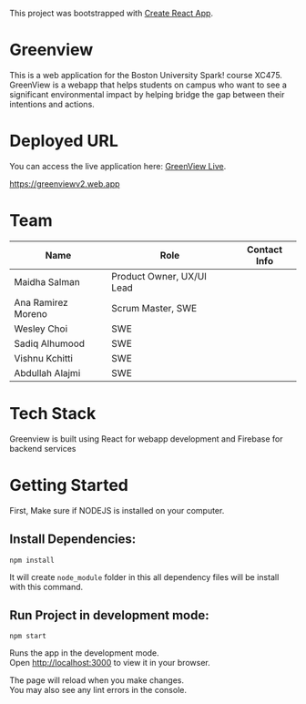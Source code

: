 This project was bootstrapped with [Create React App](https://github.com/facebook/create-react-app).

# Greenview

This is a web application for the Boston University Spark! course XC475. GreenView is a webapp that helps students on campus who want to see a significant environmental impact by helping bridge the gap between their intentions and actions.

# Deployed URL

You can access the live application here: [GreenView Live](https://greenviewv2.web.app/).

https://greenviewv2.web.app

# Team

| Name  | Role | Contact Info |
| ------------- | ------------- | ------------- |
| Maidha Salman  | Product Owner, UX/UI Lead  | |
| Ana Ramirez Moreno  | Scrum Master, SWE  | |
| Wesley Choi  | SWE  | |
| Sadiq Alhumood  | SWE  | |
| Vishnu Kchitti  | SWE  | |
| Abdullah Alajmi  | SWE  | |

# Tech Stack
Greenview is built using React for webapp development and Firebase for backend services


# Getting Started

First, Make sure if NODEJS is installed on your computer.

## Install Dependencies:

```
npm install
```

It will create `node_module` folder in this all dependency files will be install with this command.

## Run Project in development mode:

```
npm start
```

Runs the app in the development mode.\
Open [http://localhost:3000](http://localhost:3000) to view it in your browser.

The page will reload when you make changes.\
You may also see any lint errors in the console.

